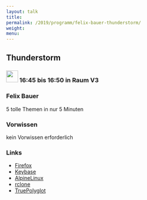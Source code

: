 ```yaml
---
layout: talk
title:
permalink: /2019/programm/felix-bauer-thunderstorm/
weight:
menu:
---
```

## Thunderstorm

### <img height = "32" src="../../../images/lightning.svg"> 16:45 bis 16:50 in Raum V3

### Felix Bauer

5 tolle Themen in nur 5 Minuten

### Vorwissen

kein Vorwissen erforderlich

### Links

- <a href="https://www.mozilla.org/de/firefox/new/?redirect_source=firefox-com" target="_blank">Firefox</a>
- <a href="https://keybase.io/" target="_blank">Keybase</a>
- <a href="https://www.alpinelinux.org/" target="_blank">AlpineLinux</a>
- <a href="https://rclone.org/" target="_blank">rclone</a>
- <a href="https://truepolyglot.hackade.org/" target="_blank">TruePolyglot</a>